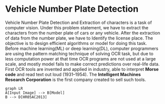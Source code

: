 # Vehicle Number Plate Detection
Vehicle Number Plate Detection and Extraction of characters is a task of computer vision. Under this problem statement, we have to extract the characters from the number plate of cars or any vehicle. After the extraction of data from the number plate, we have to Identify the license place. The objective is to design efficient algorithms or model for doing this task. Before machine learning(ML) or deep learning(DL), computer programmers are using the pattern matching technique of solving OCR task, but due to less computation power at that time OCR programs are not used at a large scale, and mostly model fails to make correct predictions over real-life data. First OCR tools are invented and applied in industry, able to interpret **Morse code** and read text out loud (1931–1954). The **Intelligent Machines Research Corporation** is the first company created to sell such tools.
```mermaid
graph LR
A[Input Image] --> B[Model]
B --> D[HR05AC2013]
```
